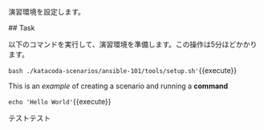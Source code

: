 演習環境を設定します。

## Task

以下のコマンドを実行して、演習環境を準備します。この操作は5分ほどかかります。

`bash ./katacoda-scenarios/ansible-101/tools/setup.sh'`{{execute}}


This is an _example_ of creating a scenario and running a **command**

`echo 'Hello World'`{{execute}}

テストテスト
